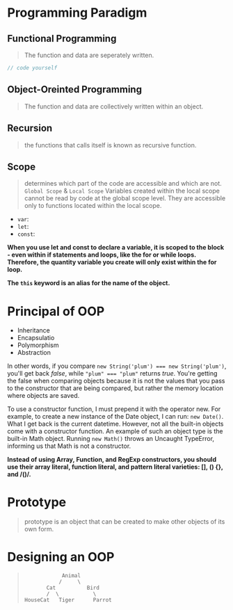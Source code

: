 # Programming Paradigm

## Functional Programming
> The function and data are seperately written.
```javascript
// code yourself
```


## Object-Oreinted Programming
> The function and data are collectively written within an object.


## Recursion
> the functions that calls itself is known as recursive function.

## Scope
> determines which part of the code are accessible and which are not. `Global Scope` & `Local Scope` 
> Variables created within the local scope cannot be read by code at the global scope level. They are accessible only to functions located within the local scope.  

* `var`:
* `let`:
* `const`:

**When you use let and const to declare a variable, it is scoped to the block - even within if statements and loops, like the for or while loops. Therefore, the quantity variable you create will only exist within the for loop.**

 **The `this` keyword is an alias for the name of the object.**


 # Principal of OOP

 * Inheritance
 * Encapsulatio
 * Polymorphism
 * Abstraction



In other words, if you compare `new String('plum') === new String('plum')`, you'll get back *false*, while `"plum" === "plum"` returns *true*. You're getting the false when comparing objects because it is not the values that you pass to the constructor that are being compared, but rather the memory location where objects are saved.

To use a constructor function, I must prepend it with the operator new. For example, to create a new instance of the Date object, I can run: `new Date()`. What I get back is the current datetime. However, not all the built-in objects come with a constructor function. An example of such an object type is the built-in Math object. Running `new Math()` throws an Uncaught TypeError, informing us that Math is not a constructor.

 **Instead of using Array, Function, and RegExp constructors, you should use their array literal, function literal, and pattern literal varieties: [], () {}, and /()/.**

 # Prototype
 > prototype is an object that can be created to make other objects of its own form.

 # Designing an OOP
>                 Animal
>                /     \
>            Cat          Bird
>            /  \           \
>     HouseCat   Tiger      Parrot
>    
